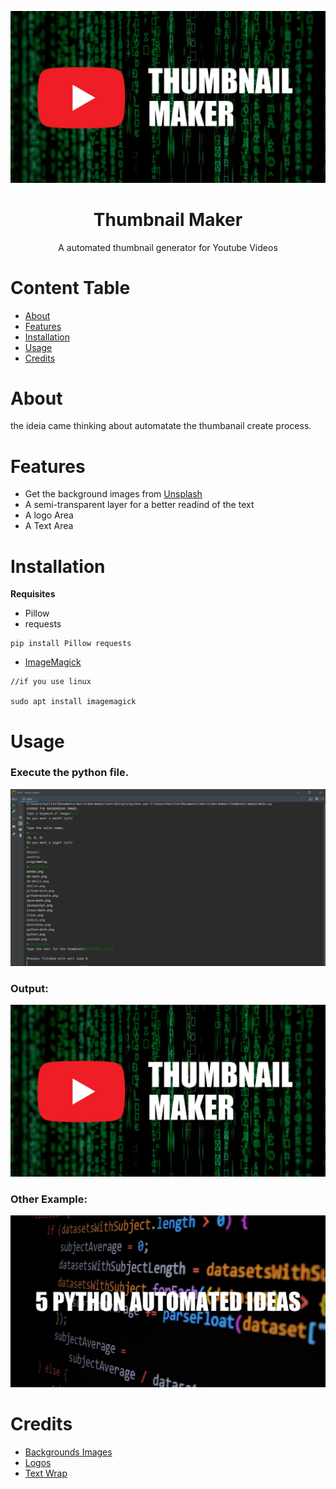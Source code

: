 ![Image](https://github.com/nailtonvital/thumbnail-maker/blob/main/images/results/code-logo.jpg)
<h1 align="center">Thumbnail Maker</h1>
<p align="center">A automated thumbnail generator for Youtube Videos</p>
  
 Content Table
=================
<!--ts-->
   * [About](#about)
   * [Features](#features)
   * [Installation](#installation)
   * [Usage](#usage)
   * [Credits](#credits)
<!--te-->
 
 # About
 the ideia came thinking about automatate the thumbanail create process.
 
 # Features
   * Get the background images from [Unsplash](https://unsplash.com/)
   * A semi-transparent layer for a better readind of the text
   * A logo Area
   * A Text Area

# Installation
 
**Requisites**
* Pillow
* requests
```
pip install Pillow requests
```
* [ImageMagick](https://imagemagick.org/script/download.php)
```
//if you use linux

sudo apt install imagemagick
```
# Usage
<h3>Execute the python file.</h3>

![cmd code](https://github.com/nailtonvital/thumbnail-maker/blob/main/image.png)

<h3>Output:</h3>
  
![output](https://github.com/nailtonvital/thumbnail-maker/blob/main/images/results/code-logo.jpg)

<h3>Other Example:</h3>

![output](https://github.com/nailtonvital/thumbnail-maker/blob/main/images/results/code.jpg)

# Credits
* [Backgrounds Images](https://unsplash.com/)
* [Logos](https://iconfinder.com)
* [Text Wrap](https://www.jcchouinard.com/create-feature-image-with-python-pillow/)
